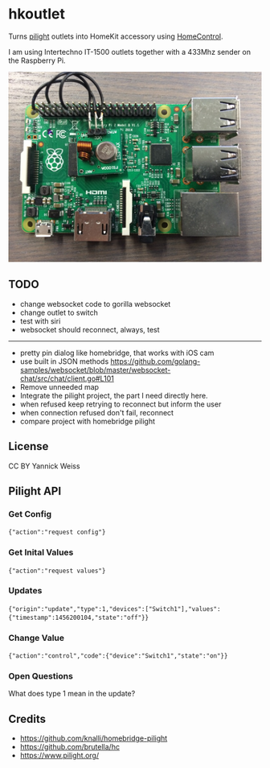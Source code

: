 # hkoutlet
Turns [pilight](https://www.pilight.org/) outlets into HomeKit accessory using 
[HomeControl](https://github.com/brutella/hc).

I am using Intertechno IT-1500 outlets together with a 433Mhz sender on the Raspberry Pi.

![pi with 433](pi.jpg)

## TODO
* change websocket code to gorilla websocket
* change outlet to switch
* test with siri
* websocket should reconnect, always, test


----
* pretty pin dialog like homebridge, that works with iOS cam
* use built in JSON methods https://github.com/golang-samples/websocket/blob/master/websocket-chat/src/chat/client.go#L101
* Remove unneeded map
* Integrate the pilight project, the part I need directly here.
* when refused keep retrying to reconnect but inform the user
* when connection refused don't fail, reconnect
* compare project with homebridge pilight

## License
CC BY Yannick Weiss

## Pilight API
### Get Config
`{"action":"request config"}`

### Get Inital Values
`{"action":"request values"}`

### Updates
`{"origin":"update","type":1,"devices":["Switch1"],"values":{"timestamp":1456200104,"state":"off"}}`

### Change Value
`{"action":"control","code":{"device":"Switch1","state":"on"}}`

### Open Questions
What does type 1 mean in the update?

## Credits
* https://github.com/knalli/homebridge-pilight
* https://github.com/brutella/hc
* https://www.pilight.org/
